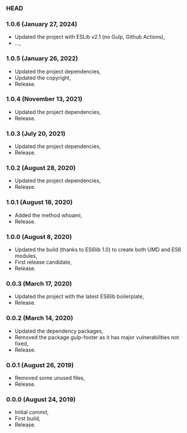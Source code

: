 ### HEAD

### 1.0.6 (January 27, 2024)

  * Updated the project with ESLib v2.1 (no Gulp, Github Actions),
  * ...,


### 1.0.5 (January 26, 2022)

  * Updated the project dependencies,
  * Updated the copyright,
  * Release.


### 1.0.4 (November 13, 2021)

  * Updated the project dependencies,
  * Release.


### 1.0.3 (July 20, 2021)

  * Updated the project dependencies,
  * Release.


### 1.0.2 (August 28, 2020)

  * Updated the project dependencies,
  * Release.


### 1.0.1 (August 18, 2020)

  * Added the method whoami,
  * Release.


### 1.0.0 (August 8, 2020)

  * Updated the build (thanks to ES6lib 1.0) to create both UMD and ES6 modules,
  * First release candidate,
  * Release.


### 0.0.3 (March 17, 2020)

  * Updated the project with the latest ES6lib boilerplate,
  * Release.


### 0.0.2 (March 14, 2020)

  * Updated the dependency packages,
  * Removed the package gulp-footer as it has major vulnerabilities not fixed,
  * Release.


### 0.0.1 (August 26, 2019)

  * Removed some unused files,
  * Release.


### 0.0.0 (August 24, 2019)

  * Initial commit,
  * First build,
  * Release.
